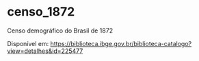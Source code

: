 # censo_1872
Censo demográfico do Brasil de 1872

Disponível em: https://biblioteca.ibge.gov.br/biblioteca-catalogo?view=detalhes&id=225477
